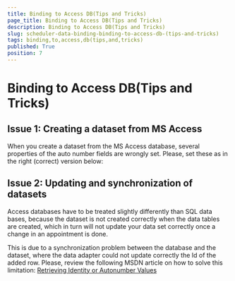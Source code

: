 ```yaml
---
title: Binding to Access DB(Tips and Tricks)
page_title: Binding to Access DB(Tips and Tricks)
description: Binding to Access DB(Tips and Tricks)
slug: scheduler-data-binding-binding-to-access-db-(tips-and-tricks)
tags: binding,to,access,db(tips,and,tricks)
published: True
position: 7
---
```


# Binding to Access DB(Tips and Tricks)



## Issue 1: Creating a dataset from MS Access

When you create a dataset from the MS Access database, several properties of the auto number fields are wrongly set. Please, set these as in
          the right (correct) version below:
        

## Issue 2: Updating and synchronization of datasets

Access databases have to be treated slightly differently than SQL data bases, because the dataset is not created correctly when the data
          tables are created, which in turn will not update your data set correctly once a change in an appointment is done.
        

This is due to a synchronization problem between the database and the dataset, where the data adapter could not update correctly the Id of the added row.
          Please, review the following MSDN article on how to solve this limitation: [Retrieving Identity or Autonumber Values](http://msdn.microsoft.com/en-us/library/ks9f57t0%28VS.71%29.aspx)
